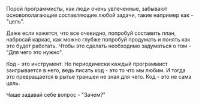 Порой программисты, как люди очень увлеченные, забывают основополагающие составляющие любой задачи, такие например как - "цель".

Даже если кажется, что все очевидно, попробуй составить план, набросай каркас, как можно глубже попробуй продумать и понять как это будет работать. Чтобы это сделать необходимо задуматься о том - "Для чего это нужно".

Код - это инструмент. Но периодически каждый программист заигрывается в него, ведь писать код - это то что мы любим. И тогда это превращается в рытье траншеи не зная для чего. Код - это не сама цель.

Чаще задавай себе вопрос - "Зачем?" 

